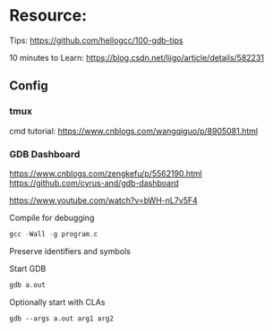 # Resource:
Tips:
https://github.com/hellogcc/100-gdb-tips

10 minutes to Learn:
https://blog.csdn.net/liigo/article/details/582231

## Config
### tmux
cmd tutorial:
https://www.cnblogs.com/wangqiguo/p/8905081.html

### GDB Dashboard
https://www.cnblogs.com/zengkefu/p/5562190.html
https://github.com/cyrus-and/gdb-dashboard



https://www.youtube.com/watch?v=bWH-nL7v5F4

Compile for debugging
```c
gcc -Wall -g program.c
```
Preserve identifiers and symbols

Start GDB
```c
gdb a.out
```

Optionally start with CLAs
```
gdb --args a.out arg1 arg2
```
